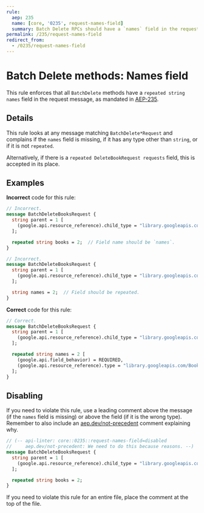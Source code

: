 ```yaml
---
rule:
  aep: 235
  name: [core, '0235', request-names-field]
  summary: Batch Delete RPCs should have a `names` field in the request.
permalink: /235/request-names-field
redirect_from:
  - /0235/request-names-field
---
```


# Batch Delete methods: Names field

This rule enforces that all `BatchDelete` methods have a `repeated string names`
field in the request message, as mandated in [AEP-235][].

## Details

This rule looks at any message matching `BatchDelete*Request` and complains if
the `names` field is missing, if it has any type other than `string`, or
if it is not `repeated`.

Alternatively, if there is a `repeated DeleteBookRequest requests` field, this is
accepted in its place.

## Examples

**Incorrect** code for this rule:

```proto
// Incorrect.
message BatchDeleteBooksRequest {
  string parent = 1 [
    (google.api.resource_reference).child_type = "library.googleapis.com/Book"
  ];

  repeated string books = 2;  // Field name should be `names`.
}
```

```proto
// Incorrect.
message BatchDeleteBooksRequest {
  string parent = 1 [
    (google.api.resource_reference).child_type = "library.googleapis.com/Book"
  ];

  string names = 2;  // Field should be repeated.
}
```

**Correct** code for this rule:

```proto
// Correct.
message BatchDeleteBooksRequest {
  string parent = 1 [
    (google.api.resource_reference).child_type = "library.googleapis.com/Book"
  ];

  repeated string names = 2 [
    (google.api.field_behavior) = REQUIRED,
    (google.api.resource_reference).type = "library.googleapis.com/Book"
  ];
}
```

## Disabling

If you need to violate this rule, use a leading comment above the message (if
the `names` field is missing) or above the field (if it is the wrong type).
Remember to also include an [aep.dev/not-precedent][] comment explaining why.

```proto
// (-- api-linter: core::0235::request-names-field=disabled
//     aep.dev/not-precedent: We need to do this because reasons. --)
message BatchDeleteBooksRequest {
  string parent = 1 [
    (google.api.resource_reference).child_type = "library.googleapis.com/Book"
  ];

  repeated string books = 2;
}
```

If you need to violate this rule for an entire file, place the comment at the
top of the file.

[aep-235]: https://aep.dev/235
[aep.dev/not-precedent]: https://aep.dev/not-precedent
